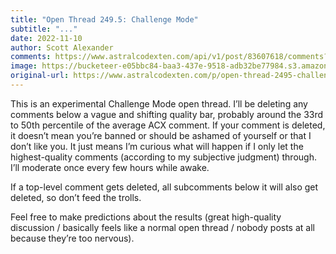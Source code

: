 ```yaml
---
title: "Open Thread 249.5: Challenge Mode"
subtitle: "..."
date: 2022-11-10
author: Scott Alexander
comments: https://www.astralcodexten.com/api/v1/post/83607618/comments?&all_comments=true
image: https://bucketeer-e05bbc84-baa3-437e-9518-adb32be77984.s3.amazonaws.com/public/images/4292f5fc-59b7-4138-9388-d24aad27ed77_1022x926.png
original-url: https://www.astralcodexten.com/p/open-thread-2495-challenge-mode
---
```

This is an experimental Challenge Mode open thread. I’ll be deleting any comments below a vague and shifting quality bar, probably around the 33rd to 50th percentile of the average ACX comment. If your comment is deleted, it doesn’t mean you’re banned or should be ashamed of yourself or that I don’t like you. It just means I’m curious what will happen if I only let the highest-quality comments (according to my subjective judgment) through. I’ll moderate once every few hours while awake.

If a top-level comment gets deleted, all subcomments below it will also get deleted, so don’t feed the trolls.

Feel free to make predictions about the results (great high-quality discussion / basically feels like a normal open thread / nobody posts at all because they’re too nervous).
